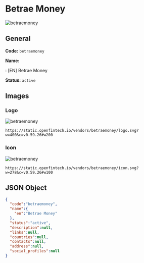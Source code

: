 
# Betrae Money 
![betraemoney](https://static.openfintech.io/vendors/betraemoney/logo.svg?w=400&c=v0.59.26#w200)  

## General 
 
**Code:** `betraemoney` 
 
**Name:** 
 
:	[EN] Betrae Money 
 
**Status:** `active` 
 

## Images 

### Logo 
 
![betraemoney](https://static.openfintech.io/vendors/betraemoney/logo.svg?w=400&c=v0.59.26#w200)  

```
https://static.openfintech.io/vendors/betraemoney/logo.svg?w=400&c=v0.59.26#w200
```  

### Icon 
 
![betraemoney](https://static.openfintech.io/vendors/betraemoney/icon.svg?w=278&c=v0.59.26#w100)  

```
https://static.openfintech.io/vendors/betraemoney/icon.svg?w=278&c=v0.59.26#w100
```  

## JSON Object 

```json
{
  "code":"betraemoney",
  "name":{
    "en":"Betrae Money"
  },
  "status":"active",
  "description":null,
  "links":null,
  "countries":null,
  "contacts":null,
  "address":null,
  "social_profiles":null
}
```  
